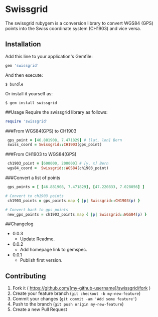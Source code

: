 # Swissgrid

The swissgrid rubygem is a conversion library to convert WGS84 (GPS) points into the Swiss coordinate system (CH1903)
and vice versa.


## Installation

Add this line to your application's Gemfile:

```ruby
gem 'swissgrid'
```

And then execute:

    $ bundle

Or install it yourself as:

    $ gem install swissgrid

##Usage
Require the swissgrid library as follows:
```ruby
require 'swissgrid'
```
###From WGS84(GPS) to CH1903

```ruby
 gps_point = [46.881908, 7.471829] # [lat, lon] Bern
 swiss_coord = Swissgrid::CH1903(gps_point)
```
###From CH1903 to WGS84(GPS)
```ruby
 ch1903_point = [600000, 200000] # [y, x] Bern
 wgs84_coord =  Swissgrid::WGS84(ch1903_point)
```

###Convert a list of points
```ruby
 gps_points = [ [46.881908, 7.471829], [47.220833, 7.028056] ]

# Convert to ch1903 points
 ch1903_points = gps_points.map { |p| Swissgrid::CH1903(p) }

# Convert back to gps points
 new_gps_points = ch1903_points.map { |p| Swissgrid::WGS84(p) }
```

##Changelog
 * 0.0.3
    * Update Readme.
 * 0.0.2
    * Add homepage link to gemspec.
 * 0.0.1
    * Publish first version.

## Contributing

1. Fork it ( https://github.com/[my-github-username]/swissgrid/fork )
2. Create your feature branch (`git checkout -b my-new-feature`)
3. Commit your changes (`git commit -am 'Add some feature'`)
4. Push to the branch (`git push origin my-new-feature`)
5. Create a new Pull Request

